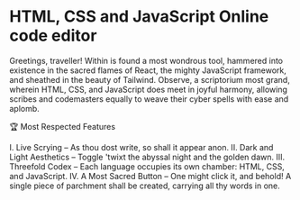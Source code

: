 # HTML, CSS and JavaScript Online code editor

Greetings, traveller!
Within is found a most wondrous tool, hammered into existence in the sacred flames of React, the mighty JavaScript framework, and sheathed in the beauty of Tailwind. Observe, a scriptorium most grand, wherein HTML, CSS, and JavaScript does meet in joyful harmony, allowing scribes and codemasters equally to weave their cyber spells with ease and aplomb.

🏆 Most Respected Features

I.   Live Scrying – As thou dost write, so shall it appear anon.
II.  Dark and Light Aesthetics – Toggle 'twixt the abyssal night and the golden dawn.
III. Threefold Codex – Each language occupies its own chamber: HTML, CSS, and JavaScript.
IV.  A Most Sacred Button – One might click it, and behold! A single piece of parchment shall be created, carrying all thy words in one.

